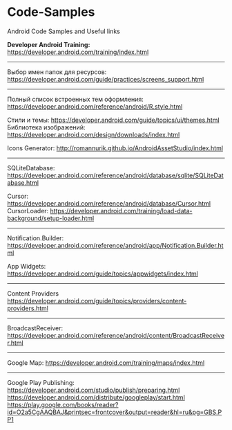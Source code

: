 # Code-Samples
Android Code Samples and Useful links
 
<b>Developer Android Training:</b>
https://developer.android.com/training/index.html

---------------------------------------------------------------------------

Выбор имен папок для ресурсов:
https://developer.android.com/guide/practices/screens_support.html
 
---------------------------------------------------------------------------
Полный список встроенных тем оформления:
https://developer.android.com/reference/android/R.style.html

Стили и темы:
https://developer.android.com/guide/topics/ui/themes.html
Библиотека изображений:
https://developer.android.com/design/downloads/index.html

Icons Generator:
http://romannurik.github.io/AndroidAssetStudio/index.html

---------------------------------------------------------------------------

SQLiteDatabase:
https://developer.android.com/reference/android/database/sqlite/SQLiteDatabase.html

Cursor: https://developer.android.com/reference/android/database/Cursor.html
CursorLoader: https://developer.android.com/training/load-data-background/setup-loader.html

---------------------------------------------------------------------------

Notification.Builder:
https://developer.android.com/reference/android/app/Notification.Builder.html

App Widgets:
https://developer.android.com/guide/topics/appwidgets/index.html

---------------------------------------------------------------------------

Content Providers
https://developer.android.com/guide/topics/providers/content-providers.html

---------------------------------------------------------------------------

BroadcastReceiver:
https://developer.android.com/reference/android/content/BroadcastReceiver.html

---------------------------------------------------------------------------

Google Map:
https://developer.android.com/training/maps/index.html

---------------------------------------------------------------------------

Google Play Publishing:
https://developer.android.com/studio/publish/preparing.html
https://developer.android.com/distribute/googleplay/start.html
https://play.google.com/books/reader?id=O2a5CgAAQBAJ&printsec=frontcover&output=reader&hl=ru&pg=GBS.PP1
